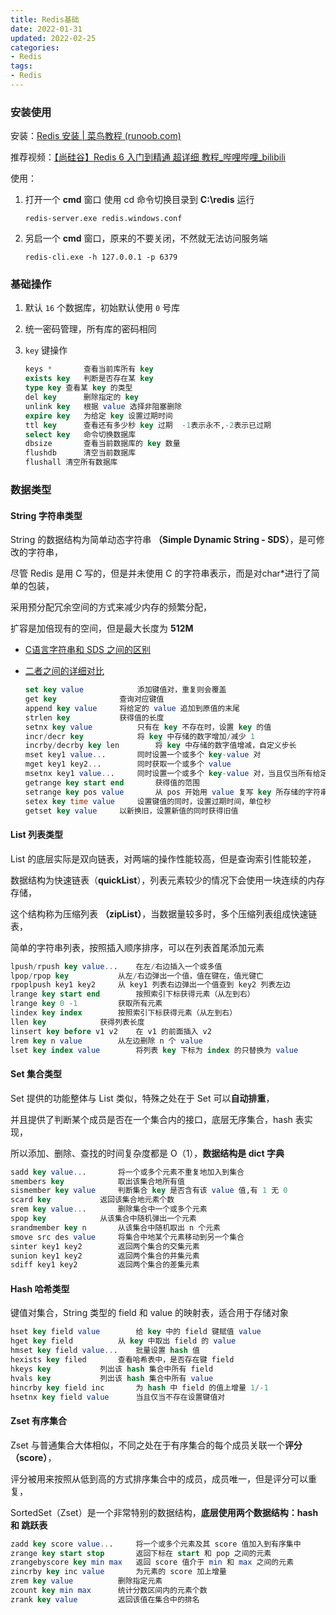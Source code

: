 ```yaml
---
title: Redis基础
date: 2022-01-31
updated: 2022-02-25
categories:
- Redis
tags:
- Redis
---
```


<escape><!--more--></escape>

### 安装使用

安装：[Redis 安装 | 菜鸟教程 (runoob.com)](https://www.runoob.com/redis/redis-install.html)

推荐视频：[【尚硅谷】Redis 6 入门到精通 超详细 教程_哔哩哔哩_bilibili](https://www.bilibili.com/video/BV1Rv41177Af?from=search&seid=8211878355588508937&spm_id_from=333.337.0.0)

使用：

1. 打开一个 **cmd** 窗口 使用 cd 命令切换目录到 **C:\redis** 运行

   `redis-server.exe redis.windows.conf`

2. 另启一个 **cmd** 窗口，原来的不要关闭，不然就无法访问服务端

   `redis-cli.exe -h 127.0.0.1 -p 6379`

### 基础操作

1. 默认 `16` 个数据库，初始默认使用 `0` 号库

2. 统一密码管理，所有库的密码相同

3. `key` 键操作

   ````sql
   keys * 		查看当前库所有 key 
   exists key	判断是否存在某 key
   type key	查看某 key 的类型
   del key		删除指定的 key
   unlink key	根据 value 选择非阻塞删除
   expire key	为给定 key 设置过期时间
   ttl key		查看还有多少秒 key 过期	-1表示永不,-2表示已过期
   select key	命令切换数据库
   dbsize		查看当前数据库的 key 数量
   flushdb		清空当前数据库
   flushall	清空所有数据库
   ````

### 数据类型

#### <strong>String 字符串类型</strong>

String 的数据结构为简单动态字符串 **（Simple Dynamic String - SDS）**，是可修改的字符串，

尽管 Redis 是用 C 写的，但是并未使用 C 的字符串表示，而是对char*进行了简单的包装，

采用预分配冗余空间的方式来减少内存的频繁分配，

扩容是加倍现有的空间，但是最大长度为 **512M**

* <a href="https://blog.csdn.net/qq_43561507/article/details/109148830">C语言字符串和 SDS 之间的区别</a>
* <a href="https://blog.csdn.net/darker0019527/article/details/102995888">二者之间的详细对比</a>

   ```sql
   set key value 			添加键值对，重复则会覆盖
   get key				查询对应键值
   append key value		将给定的 value 追加到原值的末尾
   strlen key			获得值的长度
   setnx key value			只有在 key 不存在时，设置 key 的值
   incr/decr key			将 key 中存储的数字增加/减少 1
   incrby/decrby key len		将 key 中存储的数字值增减，自定义步长
   mset key1 value...		同时设置一个或多个 key-value 对
   mget key1 key2...		同时获取一个或多个 value
   msetnx key1 value...		同时设置一个或多个 key-value 对，当且仅当所有给定 key 不存在
   getrange key start end		获得值的范围
   setrange key pos value		从 pos 开始用 value 复写 key 所存储的字符串值
   setex key time value		设置键值的同时，设置过期时间，单位秒
   getset key value		以新换旧，设置新值的同时获得旧值
   ```

#### <strong>List 列表类型</strong>

List 的底层实际是双向链表，对两端的操作性能较高，但是查询索引性能较差，

数据结构为快速链表（**quickList**），列表元素较少的情况下会使用一块连续的内存存储，

这个结构称为压缩列表 **（zipList）**，当数据量较多时，多个压缩列表组成快速链表，

简单的字符串列表，按照插入顺序排序，可以在列表首尾添加元素

```sql
lpush/rpush key value...	在左/右边插入一个或多值
lpop/rpop key			从左/右边弹出一个值，值在键在，值光键亡
rpoplpush key1 key2		从 key1 列表右边弹出一个值查到 key2 列表左边
lrange key start end		按照索引下标获得元素（从左到右）
lrange key 0 -1			获取所有元素
lindex key index		按照索引下标获得元素（从左到右）
llen key			获得列表长度
linsert key before v1 v2	在 v1 的前面插入 v2
lrem key n value		从左边删除 n 个 value
lset key index value		将列表 key 下标为 index 的只替换为 value
```

#### <strong>Set 集合类型</strong>

Set 提供的功能整体与 List 类似，特殊之处在于 Set 可以**自动排重**，

并且提供了判断某个成员是否在一个集合内的接口，底层无序集合，hash 表实现，

所以添加、删除、查找的时间复杂度都是 O（1），**数据结构是 dict 字典**

```sql
sadd key value...		将一个或多个元素不重复地加入到集合
smembers key			取出该集合地所有值
sismember key value		判断集合 key 是否含有该 value 值,有 1 无 0
scard key			返回该集合地元素个数
srem key value...		删除集合中一个或多个元素
spop key			从该集合中随机弹出一个元素
srandmember key n		从该集合中随机取出 n 个元素
smove src des value		将集合中地某个元素移动到另一个集合
sinter key1 key2		返回两个集合的交集元素
sunion key1 key2		返回两个集合的并集元素
sdiff key1 key2			返回两个集合的差集元素
```

#### <strong>Hash 哈希类型</strong>

键值对集合，String 类型的 field 和 value 的映射表，适合用于存储对象

```sql
hset key field value		给 key 中的 field 键赋值 value
hget key field 			从 key 中取出 field 的 value
hmset key field value...	批量设置 hash 值
hexists key filed		查看哈希表中，是否存在键 field
hkeys key			列出该 hash 集合中所有 field
hvals key			列出该 hash 集合中所有 value
hincrby key field inc		为 hash 中 field 的值上增量 1/-1
hsetnx key field value		当且仅当不存在设置键值对
```

#### <strong>Zset 有序集合</strong>

Zset 与普通集合大体相似，不同之处在于有序集合的每个成员关联一个**评分（score）**，

评分被用来按照从低到高的方式排序集合中的成员，成员唯一，但是评分可以重复，

SortedSet（Zset）是一个非常特别的数据结构，**底层使用两个数据结构：hash 和 跳跃表**

```sql
zadd key score value...		将一个或多个元素及其 score 值加入到有序集中
zrange key start stop		返回下标在 start 和 pop 之间的元素
zrangebyscore key min max	返回 score 值介于 min 和 max 之间的元素
zincrby	key inc value		为元素的 score 加上增量
zrem key value			删除指定元素
zcount key min max		统计分数区间内的元素个数
zrank key value			返回该值在集合中的排名
```

